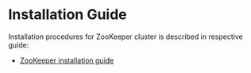 Installation Guide
=====================

Installation procedures for ZooKeeper cluster is described in respective guide:

* [ZooKeeper installation guide](/docs/public/installation.md)
